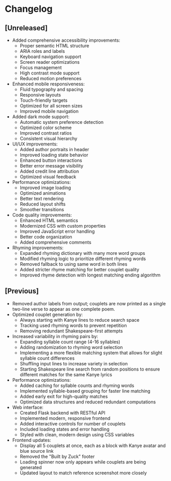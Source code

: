 # Changelog

## [Unreleased]
- Added comprehensive accessibility improvements:
  - Proper semantic HTML structure
  - ARIA roles and labels
  - Keyboard navigation support
  - Screen reader optimizations
  - Focus management
  - High contrast mode support
  - Reduced motion preferences
- Enhanced mobile responsiveness:
  - Fluid typography and spacing
  - Responsive layouts
  - Touch-friendly targets
  - Optimized for all screen sizes
  - Improved mobile navigation
- Added dark mode support:
  - Automatic system preference detection
  - Optimized color scheme
  - Improved contrast ratios
  - Consistent visual hierarchy
- UI/UX improvements:
  - Added author portraits in header
  - Improved loading state behavior
  - Enhanced button interactions
  - Better error message visibility
  - Added credit line attribution
  - Optimized visual feedback
- Performance optimizations:
  - Improved image loading
  - Optimized animations
  - Better text rendering
  - Reduced layout shifts
  - Smoother transitions
- Code quality improvements:
  - Enhanced HTML semantics
  - Modernized CSS with custom properties
  - Improved JavaScript error handling
  - Better code organization
  - Added comprehensive comments
- Rhyming improvements:
  - Expanded rhyming dictionary with many more word groups
  - Modified rhyming logic to prioritize different rhyming words
  - Removed fallback to using same word in both lines
  - Added stricter rhyme matching for better couplet quality
  - Improved rhyme detection with longest matching ending algorithm

## [Previous]
- Removed author labels from output; couplets are now printed as a single two-line verse to appear as one complete poem.
- Optimized couplet generation by:
  - Always starting with Kanye lines to reduce search space
  - Tracking used rhyming words to prevent repetition
  - Removing redundant Shakespeare-first attempts
- Increased variability in rhyming pairs by:
  - Expanding syllable count range (4-16 syllables)
  - Adding randomization to rhyming word selection
  - Implementing a more flexible matching system that allows for slight syllable count differences
  - Shuffling input lines to increase variety in selection
  - Starting Shakespeare line search from random positions to ensure different matches for the same Kanye lyrics
- Performance optimizations:
  - Added caching for syllable counts and rhyming words
  - Implemented syllable-based grouping for faster line matching
  - Added early exit for high-quality matches
  - Optimized data structures and reduced redundant computations
- Web interface:
  - Created Flask backend with RESTful API
  - Implemented modern, responsive frontend
  - Added interactive controls for number of couplets
  - Included loading states and error handling
  - Styled with clean, modern design using CSS variables
- Frontend updates:
  - Display all 5 couplets at once, each as a block with Kanye avatar and blue source link
  - Removed the "Built by Zuck" footer
  - Loading spinner now only appears while couplets are being generated
  - Updated layout to match reference screenshot more closely 